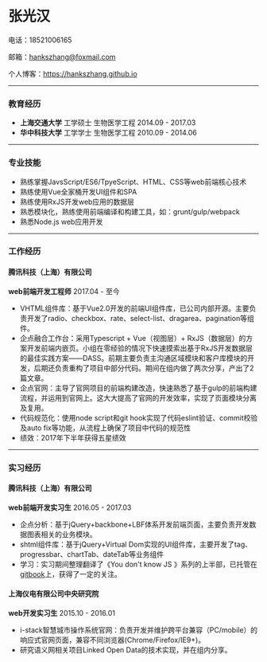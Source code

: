 # 张光汉

电话：18521006165

邮箱：hankszhang@foxmail.com

个人博客：https://hankszhang.github.io

****

### 教育经历

- **上海交通大学**				  工学硕士				  生物医学工程				2014.09 - 2017.03
- **华中科技大学**				  工学学士				  生物医学工程				2010.09 - 2014.06

***

### 专业技能

- 熟练掌握JavsScript/ES6/TpyeScript、HTML、CSS等web前端核心技术
- 熟练使用Vue全家桶开发UI组件和SPA
- 熟练使用RxJS开发web应用的数据层
- 熟悉模块化，熟练使用前端编译和构建工具，如：grunt/gulp/webpack
- 熟悉Node.js web应用开发

***

### 工作经历

#### 腾讯科技（上海）有限公司

**web前端开发工程师**																       2017.04 - 至今

- VHTML组件库：基于Vue2.0开发的前端UI组件库，已公司内部开源。主要负责开发了radio、checkbox、rate、select-list、dragarea、pagination等组件。
- 企点融合工作台：采用Typescript + Vue（视图层）+ RxJS（数据层）的方案开发前端内嵌页。小组在零经验的情况下快速摸索出基于RxJS开发数据层的最佳实践方案——DASS。前期主要负责主沟通区域模块和客户库模块的开发，后期还负责重构了项目中部分代码。期间在组内做了两次分享，产出了2篇文章。
- 企点官网：主导了官网项目的前端构建改造，快速熟悉了基于gulp的前端构建流程，并运用到官网上。这大大提高了官网的开发效率，实现了页面模块分离及复用。
- 代码规范化：使用node script和git hook实现了代码eslint验证、commit校验及auto fix等功能，从流程上确保了项目中代码的规范性
- 绩效：2017年下半年获得五星绩效

------

### 实习经历

#### 腾讯科技（上海）有限公司

**web前端开发实习生**																2016.05 - 2017.03

- 企点分析：基于jQuery+backbone+LBF体系开发前端页面，主要负责开发数据图表相关的业务模块。
- shtml组件库：基于jQuery+Virtual Dom实现的UI组件库，主要开发了tag、progressbar、chartTab、dateTab等业务组件
- 学习：实习期间整理翻译了《You don't know JS 》系列的上半部，已托管在[gitbook](https://legacy.gitbook.com/book/hankszhang/you-dont-know-js/details)上，获得了一定的关注。

#### 上海仪电有限公司中央研究院

**web开发实习生**																	2015.10 - 2016.01

- i-stack智慧城市操作系统官网：负责开发并维护跨平台兼容（PC/mobile）的响应式官网页面，兼容不同浏览器(Chrome/Firefox/IE9+)。
- 研究语义网相关项目Linked Open Data的技术实现，并在组内分享。